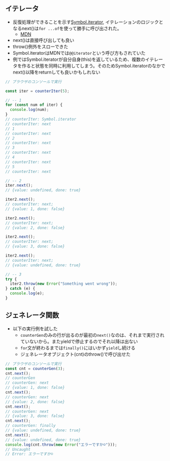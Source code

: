 ## イテレータ

- 反復処理ができることを示す[Symbol.iterator](), イテレーションのロジックとなるnext()は`for ...of`を使って勝手に呼び出された。
  - [MDN](https://developer.mozilla.org/ja/docs/Web/JavaScript/Reference/Iteration_protocols#%E5%8F%8D%E5%BE%A9%E5%8F%AF%E8%83%BD%E3%83%97%E3%83%AD%E3%83%88%E3%82%B3%E3%83%AB)
- next()は直接呼び出しても良い
- throw()例外をスローできた
- Symbol.iteratorはMDNでは`@@iterator`という呼び方もされていた
- 例ではSymbol.iteratorが自分自身(this)を返しているため、複数のイテレータを作ると状態を同時に利用してしまう。そのためSymbol.iteratorのなかでnext()以降をreturnしても良いかもしれない

```js
// ブラウザのコンソールで実行

const iter = counterIter(5);

// -- 1
for (const num of iter) {
  console.log(num);
}
// counterIter: Symbol.iterator
// counterIter: next
// 1
// counterIter: next
// 2
// counterIter: next
// 3
// counterIter: next
// 4
// counterIter: next
// 5
// counterIter: next

// -- 2
iter.next();
// {value: undefined, done: true}

iter2.next();
// counterIter: next;
// {value: 1, done: false}

iter2.next();
// counterIter: next;
// {value: 2, done: false}

iter2.next();
// counterIter: next;
// {value: 3, done: false}

iter2.next();
// counterIter: next;
// {value: undefined, done: true}

// -- 3
try {
  iter2.throw(new Error("Something went wrong"));
} catch (e) {
  console.log(e);
}
```

## ジェネレータ関数

- 以下の実行例を試した
  - `counterGen`のみの行が出るのが最初の`next()`なのは、それまで実行されていないから。またyieldで停止するのでそれ以降は出ない
  - `for`文が終わるまでは`finally()`にはいかず`yield`し続ける
  - ジェネレータオブジェクト(cnt)のthrow()で呼び出せた

```js
// ブラウザのコンソールで実行
const cnt = counterGen(3);
cnt.next();
// counterGen
// counterGen: next
// {value: 1, done: false}
cnt.next();
// counterGen: next
// {value: 2, done: false}
cnt.next();
// counterGen: next
// {value: 3, done: false}
cnt.next();
// counterGen: finally
// {value: undefined, done: true}
cnt.next();
// {value: undefined, done: true}
console.log(cnt.throw(new Error("エラーですか☺️")));
// Uncaught
// Error: エラーですか☺️
```
